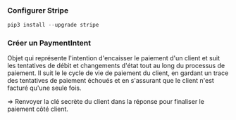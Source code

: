 

### Configurer Stripe 

```python
pip3 install --upgrade stripe
```

### Créer un PaymentIntent

Objet qui représente l'intention d'encaisser le paiement d'un client et suit les tentatives de débit et changements d'état tout au long du processus de paiement. Il suit le le cycle de vie de paiement du client, en gardant un trace des tentatives de paiement échoués et en s'assurant que le client n'est facturé qu'une seule fois. 

=> Renvoyer la clé secrète du client dans la réponse pour finaliser le paiement côté client. 
